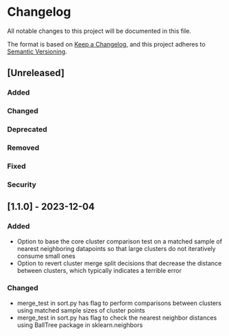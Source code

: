 # Changelog

All notable changes to this project will be documented in this file.

The format is based on [Keep a Changelog](https://keepachangelog.com/en/1.0.0/),
and this project adheres to [Semantic Versioning](https://semver.org/spec/v2.0.0.html).

## [Unreleased]

### Added

### Changed

### Deprecated

### Removed

### Fixed

### Security

## [1.1.0] - 2023-12-04

### Added
- Option to base the core cluster comparison test on a matched sample of nearest neighboring datapoints so that large clusters do not iteratively consume small ones
- Option to revert cluster merge split decisions that decrease the distance between clusters, which typically indicates a terrible error

### Changed
- merge_test in sort.py has flag to perform comparisons between clusters using matched sample sizes of cluster points
- merge_test in sort.py has flag to check the nearest neighbor distances using BallTree package in sklearn.neighbors


